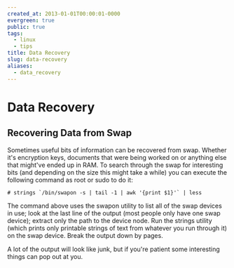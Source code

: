 ```yaml
---
created_at: 2013-01-01T00:00:01-0000
evergreen: true
public: true
tags:
  - linux
  - tips
title: Data Recovery
slug: data-recovery
aliases:
  - data_recovery
---
```


# Data Recovery

## Recovering Data from Swap

Sometimes useful bits of information can be recovered from swap. Whether it's encryption keys, documents that were being worked on or anything else that might've ended up in RAM. To search through the swap for interesting bits (and depending on the size this might take a while) you can execute the following command as root or sudo to do it:

```console
# strings `/bin/swapon -s | tail -1 | awk '{print $1}'` | less
```

The command above uses the swapon utility to list all of the swap devices in use; look at the last line of the output (most people only have one swap device); extract only the path to the device node. Run the strings utility (which prints only printable strings of text from whatever you run through it) on the swap device. Break the output down by pages.

A lot of the output will look like junk, but if you're patient some interesting things can pop out at you.
